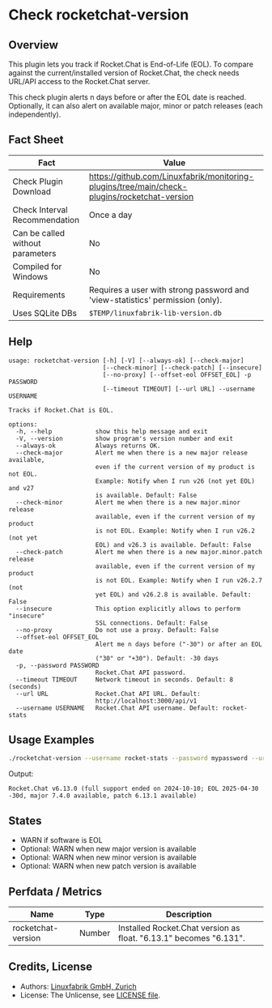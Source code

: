 # Check rocketchat-version

## Overview

This plugin lets you track if Rocket.Chat is End-of-Life (EOL). To compare against the current/installed version of Rocket.Chat, the check needs URL/API access to the Rocket.Chat server.

This check plugin alerts n days before or after the EOL date is reached. Optionally, it can also alert on available major, minor or patch releases (each independently).


## Fact Sheet

| Fact | Value |
|----|----|
| Check Plugin Download                 | <https://github.com/Linuxfabrik/monitoring-plugins/tree/main/check-plugins/rocketchat-version> |
| Check Interval Recommendation         | Once a day |
| Can be called without parameters      | No |
| Compiled for Windows                  | No |
| Requirements                          | Requires a user with strong password and 'view-statistics' permission (only). |
| Uses SQLite DBs                       | `$TEMP/linuxfabrik-lib-version.db` |


## Help

```text
usage: rocketchat-version [-h] [-V] [--always-ok] [--check-major]
                          [--check-minor] [--check-patch] [--insecure]
                          [--no-proxy] [--offset-eol OFFSET_EOL] -p PASSWORD
                          [--timeout TIMEOUT] [--url URL] --username USERNAME

Tracks if Rocket.Chat is EOL.

options:
  -h, --help            show this help message and exit
  -V, --version         show program's version number and exit
  --always-ok           Always returns OK.
  --check-major         Alert me when there is a new major release available,
                        even if the current version of my product is not EOL.
                        Example: Notify when I run v26 (not yet EOL) and v27
                        is available. Default: False
  --check-minor         Alert me when there is a new major.minor release
                        available, even if the current version of my product
                        is not EOL. Example: Notify when I run v26.2 (not yet
                        EOL) and v26.3 is available. Default: False
  --check-patch         Alert me when there is a new major.minor.patch release
                        available, even if the current version of my product
                        is not EOL. Example: Notify when I run v26.2.7 (not
                        yet EOL) and v26.2.8 is available. Default: False
  --insecure            This option explicitly allows to perform "insecure"
                        SSL connections. Default: False
  --no-proxy            Do not use a proxy. Default: False
  --offset-eol OFFSET_EOL
                        Alert me n days before ("-30") or after an EOL date
                        ("30" or "+30"). Default: -30 days
  -p, --password PASSWORD
                        Rocket.Chat API password.
  --timeout TIMEOUT     Network timeout in seconds. Default: 8 (seconds)
  --url URL             Rocket.Chat API URL. Default:
                        http://localhost:3000/api/v1
  --username USERNAME   Rocket.Chat API username. Default: rocket-stats
```


## Usage Examples

```bash
./rocketchat-version --username rocket-stats --password mypassword --url http://rocket:3000/api/v1 --offset-eol=-30
```

Output:

```text
Rocket.Chat v6.13.0 (full support ended on 2024-10-10; EOL 2025-04-30 -30d, major 7.4.0 available, patch 6.13.1 available)
```


## States

* WARN if software is EOL
* Optional: WARN when new major version is available
* Optional: WARN when new minor version is available
* Optional: WARN when new patch version is available


## Perfdata / Metrics

| Name | Type | Description |
|----|----|----|
| rocketchat-version | Number | Installed Rocket.Chat version as float. "6.13.1" becomes "6.131". |


## Credits, License

* Authors: [Linuxfabrik GmbH, Zurich](https://www.linuxfabrik.ch)
* License: The Unlicense, see [LICENSE file](https://unlicense.org/).
